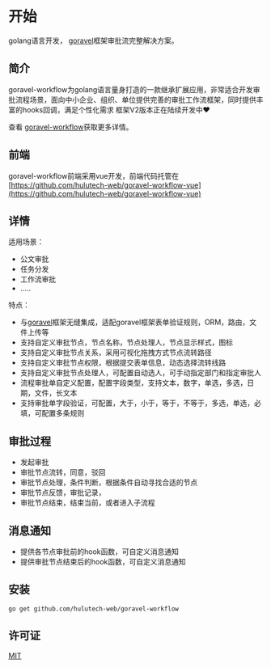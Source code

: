 # 开始

golang语言开发， [goravel](https://goravel.dev "最易上手的golang语言web框架")框架审批流完整解决方案。

## 简介

goravel-workflow为golang语言量身打造的一款继承扩展应用，非常适合开发审批流程场景，面向中小企业、组织、单位提供完善的审批工作流框架，同时提供丰富的hooks回调，满足个性化需求
框架V2版本正在陆续开发中❤️

查看 [goravel-workflow](https://github.com/hulutech-web/goravel-workflow)获取更多详情。

## 前端

goravel-workflow前端采用vue开发，前端代码托管在 [https://github.com/hulutech-web/goravel-workflow-vue](https://github.com/hulutech-web/goravel-workflow-vue)



## 详情

适用场景：
- 公文审批
- 任务分发
- 工作流审批
- .....

特点：
- 与[goravel](https://goravel.dev "最易上手的golang语言web框架")框架无缝集成，适配goravel框架表单验证规则，ORM，路由，文件上传等
- 支持自定义审批节点，节点名称，节点处理人，节点显示样式，图标
- 支持自定义审批节点关系，采用可视化拖拽方式节点流转路径
- 支持自定义审批节点权限，根据提交表单信息，动态选择流转线路
- 支持自定义审批节点处理人，可配置自动选人，可手动指定部门和指定审批人
- 流程审批单自定义配置，配置字段类型，支持文本，数字，单选，多选，日期，文件，长文本
- 支持审批单字段验证，可配置，大于，小于，等于，不等于，多选，单选，必填，可配置多条规则

## 审批过程

- 发起审批
- 审批节点流转，同意，驳回
- 审批节点处理，条件判断，根据条件自动寻找合适的节点
- 审批节点反馈，审批记录，
- 审批节点结束，结束当前，或者进入子流程

## 消息通知
- 提供各节点审批前的hook函数，可自定义消息通知
- 提供审批节点结束后的hook函数，可自定义消息通知

## 安装

```shell
go get github.com/hulutech-web/goravel-workflow
```


## 许可证

[MIT](https://opensource.org/licenses/MIT)
